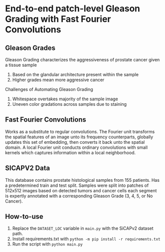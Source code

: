 # End-to-end patch-level Gleason Grading with Fast Fourier Convolutions

## Gleason Grades

Gleason Grading characterizes the aggressiveness of prostate cancer given a tissue sample
1. Based on the glandular architecture present within the sample
2. Higher grades mean more aggressive cancer

Challenges of Automating Gleason Grading
1. Whitespace overtakes majority of the sample image
2. Uneven color gradations across samples due to staining

## Fast Fourier Convolutions
Works as a substitute to regular convolutions. The Fourier unit transforms the spatial features of an image unto its frequency counterparts, globally updates this set of embedding, then  converts it back unto the spatial domain. A local Fourier unit conducts ordinary convolutions with small kernels which captures information within a local neighborhood. 

## SICAPV2 Data
This database contains prostate histological samples from 155 patients. Has a predetermined train and test split. Samples were split into patches of 512x512 images based on detected tumors
and cancer cells each segment is expertly annotated with a corresponding Gleason Grade (3, 4, 5, or No Cancer).

## How-to-use

1. Replace the `DATASET_LOC` variable in `main.py` with the SiCAPv2 dataset path.
2. Install requirements.txt with `python -m pip install -r requirements.txt`
3. Run the script with `python main.py`